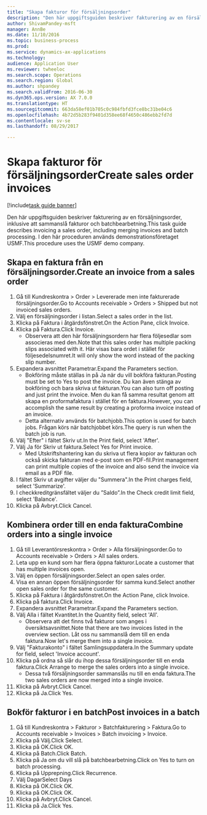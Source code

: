 ```yaml
--- 
title: "Skapa fakturor för försäljningsorder"
description: "Den här uppgiftsguiden beskriver fakturering av en försäljningsorder, inklusive att sammanslå fakturor och batchbearbetning."
author: ShivamPandey-msft
manager: AnnBe
ms.date: 11/10/2016
ms.topic: business-process
ms.prod: 
ms.service: dynamics-ax-applications
ms.technology: 
audience: Application User
ms.reviewer: twheeloc
ms.search.scope: Operations
ms.search.region: Global
ms.author: shpandey
ms.search.validFrom: 2016-06-30
ms.dyn365.ops.version: AX 7.0.0
ms.translationtype: HT
ms.sourcegitcommit: 663da58ef01b705c0c984fbfd3fce8bc31be04c6
ms.openlocfilehash: 4b72d5b283f9401d358ee68f4650c486ebb2fd7d
ms.contentlocale: sv-se
ms.lasthandoff: 08/29/2017

---
```

# <a name="create-sales-order-invoices"></a><span data-ttu-id="562e6-103">Skapa fakturor för försäljningsorder</span><span class="sxs-lookup"><span data-stu-id="562e6-103">Create sales order invoices</span></span>

[!include[task guide banner](../../includes/task-guide-banner.md)]

<span data-ttu-id="562e6-104">Den här uppgiftsguiden beskriver fakturering av en försäljningsorder, inklusive att sammanslå fakturor och batchbearbetning.</span><span class="sxs-lookup"><span data-stu-id="562e6-104">This task guide describes invoicing a sales order, including merging invoices and batch processing.</span></span> <span data-ttu-id="562e6-105">I den här proceduren används demonstrationsföretaget USMF.</span><span class="sxs-lookup"><span data-stu-id="562e6-105">This procedure uses the USMF demo company.</span></span>


## <a name="create-an-invoice-from-a-sales-order"></a><span data-ttu-id="562e6-106">Skapa en faktura från en försäljningsorder.</span><span class="sxs-lookup"><span data-stu-id="562e6-106">Create an invoice from a sales order</span></span>
1. <span data-ttu-id="562e6-107">Gå till Kundreskontra > Order > Levererade men inte fakturerade försäljningsorder.</span><span class="sxs-lookup"><span data-stu-id="562e6-107">Go to Accounts receivable > Orders > Shipped but not invoiced sales orders.</span></span>
2. <span data-ttu-id="562e6-108">Välj en försäljningsorder i listan.</span><span class="sxs-lookup"><span data-stu-id="562e6-108">Select a sales order in the list.</span></span> 
3. <span data-ttu-id="562e6-109">Klicka på Faktura i åtgärdsfönstret.</span><span class="sxs-lookup"><span data-stu-id="562e6-109">On the Action Pane, click Invoice.</span></span>
4. <span data-ttu-id="562e6-110">Klicka på Faktura.</span><span class="sxs-lookup"><span data-stu-id="562e6-110">Click Invoice.</span></span>
    * <span data-ttu-id="562e6-111">Observera att den här försäljningsordern har flera följesedlar som associeras med den.</span><span class="sxs-lookup"><span data-stu-id="562e6-111">Note that this sales order has multiple packing slips associated with it.</span></span> <span data-ttu-id="562e6-112">Här visas bara ordet <multiple> i stället för följesedelsnumret.</span><span class="sxs-lookup"><span data-stu-id="562e6-112">It will only show the word <multiple> instead of the packing slip number.</span></span>  
5. <span data-ttu-id="562e6-113">Expandera avsnittet Parametrar.</span><span class="sxs-lookup"><span data-stu-id="562e6-113">Expand the Parameters section.</span></span>
    * <span data-ttu-id="562e6-114">Bokföring måste ställas in på Ja när du vill bokföra fakturan.</span><span class="sxs-lookup"><span data-stu-id="562e6-114">Posting must be set to Yes to post the invoice.</span></span> <span data-ttu-id="562e6-115">Du kan även stänga av bokföring och bara skriva ut fakturan.</span><span class="sxs-lookup"><span data-stu-id="562e6-115">You can also turn off posting and just print the invoice.</span></span> <span data-ttu-id="562e6-116">Men du kan få samma resultat genom att skapa en proformafaktura i stället för en faktura.</span><span class="sxs-lookup"><span data-stu-id="562e6-116">However, you can accomplish the same result by creating a proforma invoice instead of an invoice.</span></span>  
    * <span data-ttu-id="562e6-117">Detta alternativ används för batchjobb.</span><span class="sxs-lookup"><span data-stu-id="562e6-117">This option is used for batch jobs.</span></span> <span data-ttu-id="562e6-118">Frågan körs när batchjobbet körs.</span><span class="sxs-lookup"><span data-stu-id="562e6-118">The query is run when the batch job is run.</span></span>    
6. <span data-ttu-id="562e6-119">Välj "Efter" i fältet Skriv ut.</span><span class="sxs-lookup"><span data-stu-id="562e6-119">In the Print field, select 'After'.</span></span>
7. <span data-ttu-id="562e6-120">Välj Ja för Skriv ut faktura.</span><span class="sxs-lookup"><span data-stu-id="562e6-120">Select Yes for Print invoice.</span></span>
    * <span data-ttu-id="562e6-121">Med Utskriftshantering kan du skriva ut flera kopior av fakturan och också skicka fakturan med e-post som en PDF-fil.</span><span class="sxs-lookup"><span data-stu-id="562e6-121">Print management can print  multiple copies of the invoice and also send the invoice via email as a PDF file.</span></span>  
8. <span data-ttu-id="562e6-122">I fältet Skriv ut avgifter väljer du "Summera".</span><span class="sxs-lookup"><span data-stu-id="562e6-122">In the Print charges field, select 'Summarize'.</span></span>
9. <span data-ttu-id="562e6-123">I checkkreditgränsfältet väljer du ”Saldo”.</span><span class="sxs-lookup"><span data-stu-id="562e6-123">In the Check credit limit field, select 'Balance'.</span></span>
10. <span data-ttu-id="562e6-124">Klicka på Avbryt.</span><span class="sxs-lookup"><span data-stu-id="562e6-124">Click Cancel.</span></span>

## <a name="combine-orders-into-a-single-invoice"></a><span data-ttu-id="562e6-125">Kombinera order till en enda faktura</span><span class="sxs-lookup"><span data-stu-id="562e6-125">Combine orders into a single invoice</span></span>
1. <span data-ttu-id="562e6-126">Gå till Leverantörsreskontra > Order > Alla försäljningsorder.</span><span class="sxs-lookup"><span data-stu-id="562e6-126">Go to Accounts receivable > Orders > All sales orders.</span></span>
2. <span data-ttu-id="562e6-127">Leta upp en kund som har flera öppna fakturor.</span><span class="sxs-lookup"><span data-stu-id="562e6-127">Locate a customer that has multiple invoices open.</span></span>
3. <span data-ttu-id="562e6-128">Välj en öppen försäljningsorder.</span><span class="sxs-lookup"><span data-stu-id="562e6-128">Select an open sales order.</span></span>
4. <span data-ttu-id="562e6-129">Visa en annan öppen försäljningsorder för samma kund.</span><span class="sxs-lookup"><span data-stu-id="562e6-129">Select another open sales order for the same customer.</span></span>
5. <span data-ttu-id="562e6-130">Klicka på Faktura i åtgärdsfönstret.</span><span class="sxs-lookup"><span data-stu-id="562e6-130">On the Action Pane, click Invoice.</span></span>
6. <span data-ttu-id="562e6-131">Klicka på faktura.</span><span class="sxs-lookup"><span data-stu-id="562e6-131">Click Invoice.</span></span>
7. <span data-ttu-id="562e6-132">Expandera avsnittet Parametrar.</span><span class="sxs-lookup"><span data-stu-id="562e6-132">Expand the Parameters section.</span></span>
8. <span data-ttu-id="562e6-133">Välj Alla i fältet Kvantitet.</span><span class="sxs-lookup"><span data-stu-id="562e6-133">In the Quantity field, select 'All'.</span></span>
    * <span data-ttu-id="562e6-134">Observera att det finns två fakturor som anges i översiktsavsnittet.</span><span class="sxs-lookup"><span data-stu-id="562e6-134">Note that there are two invoices listed in the overview section.</span></span> <span data-ttu-id="562e6-135">Låt oss nu sammanslå dem till en enda faktura.</span><span class="sxs-lookup"><span data-stu-id="562e6-135">Now let's merge them into a single invoice.</span></span>  
9. <span data-ttu-id="562e6-136">Välj "Fakturakonto" i fältet Samlingsuppdatera.</span><span class="sxs-lookup"><span data-stu-id="562e6-136">In the Summary update for field, select 'Invoice account'.</span></span>
10. <span data-ttu-id="562e6-137">Klicka på ordna så slår du ihop dessa försäljningsorder till en enda faktura.</span><span class="sxs-lookup"><span data-stu-id="562e6-137">Click Arrange to merge the sales orders into a single invoice.</span></span>
    * <span data-ttu-id="562e6-138">Dessa två försäljningsorder sammanslås nu till en enda faktura.</span><span class="sxs-lookup"><span data-stu-id="562e6-138">The two sales orders are now merged into a single invoice.</span></span>   
11. <span data-ttu-id="562e6-139">Klicka på Avbryt.</span><span class="sxs-lookup"><span data-stu-id="562e6-139">Click Cancel.</span></span>
12. <span data-ttu-id="562e6-140">Klicka på Ja.</span><span class="sxs-lookup"><span data-stu-id="562e6-140">Click Yes.</span></span>

## <a name="post-invoices-in-a-batch"></a><span data-ttu-id="562e6-141">Bokför fakturor i en batch</span><span class="sxs-lookup"><span data-stu-id="562e6-141">Post invoices in a batch</span></span>
1. <span data-ttu-id="562e6-142">Gå till Kundreskontra > Fakturor > Batchfakturering > Faktura.</span><span class="sxs-lookup"><span data-stu-id="562e6-142">Go to Accounts receivable > Invoices > Batch invoicing > Invoice.</span></span>
2. <span data-ttu-id="562e6-143">Klicka på Välj.</span><span class="sxs-lookup"><span data-stu-id="562e6-143">Click Select.</span></span>
3. <span data-ttu-id="562e6-144">Klicka på OK.</span><span class="sxs-lookup"><span data-stu-id="562e6-144">Click OK.</span></span>
4. <span data-ttu-id="562e6-145">Klicka på Batch.</span><span class="sxs-lookup"><span data-stu-id="562e6-145">Click Batch.</span></span>
5. <span data-ttu-id="562e6-146">Klicka på Ja om du vill slå på batchbearbetning.</span><span class="sxs-lookup"><span data-stu-id="562e6-146">Click on Yes to turn on batch processing.</span></span>
6. <span data-ttu-id="562e6-147">Klicka på Upprepning.</span><span class="sxs-lookup"><span data-stu-id="562e6-147">Click Recurrence.</span></span>
7. <span data-ttu-id="562e6-148">Välj Dagar</span><span class="sxs-lookup"><span data-stu-id="562e6-148">Select Days</span></span>
8. <span data-ttu-id="562e6-149">Klicka på OK.</span><span class="sxs-lookup"><span data-stu-id="562e6-149">Click OK.</span></span>
9. <span data-ttu-id="562e6-150">Klicka på OK.</span><span class="sxs-lookup"><span data-stu-id="562e6-150">Click OK.</span></span>
10. <span data-ttu-id="562e6-151">Klicka på Avbryt.</span><span class="sxs-lookup"><span data-stu-id="562e6-151">Click Cancel.</span></span>
11. <span data-ttu-id="562e6-152">Klicka på Ja.</span><span class="sxs-lookup"><span data-stu-id="562e6-152">Click Yes.</span></span>



